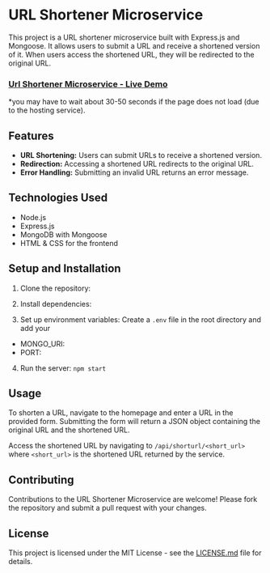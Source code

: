 # URL Shortener Microservice

This project is a URL shortener microservice built with Express.js and Mongoose. It allows users to submit a URL and receive a shortened version of it. When users access the shortened URL, they will be redirected to the original URL.

### [Url Shortener Microservice - Live Demo](https://url-shortener-hzxp.onrender.com)
*you may have to wait about 30-50 seconds if the page does not load (due to the hosting service).

## Features

- **URL Shortening:** Users can submit URLs to receive a shortened version.
- **Redirection:** Accessing a shortened URL redirects to the original URL.
- **Error Handling:** Submitting an invalid URL returns an error message.

## Technologies Used

- Node.js
- Express.js
- MongoDB with Mongoose
- HTML & CSS for the frontend

## Setup and Installation

1. Clone the repository:


2. Install dependencies:

3. Set up environment variables:
Create a `.env` file in the root directory and add your 
- MONGO_URI:
- PORT:


4. Run the server: `npm start`


## Usage

To shorten a URL, navigate to the homepage and enter a URL in the provided form. Submitting the form will return a JSON object containing the original URL and the shortened URL.

Access the shortened URL by navigating to `/api/shorturl/<short_url>` where `<short_url>` is the shortened URL returned by the service.

## Contributing

Contributions to the URL Shortener Microservice are welcome! Please fork the repository and submit a pull request with your changes.

## License

This project is licensed under the MIT License - see the [LICENSE.md](LICENSE) file for details.

